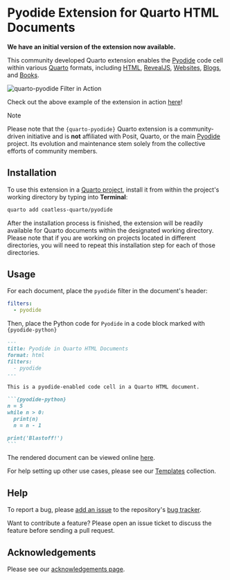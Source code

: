 # Pyodide Extension for Quarto HTML Documents

**We have an initial version of the extension now available.**

This community developed Quarto extension enables the [Pyodide](https://pyodide.org/en/stable/) code cell within various [Quarto](https://quarto.org/) formats, including [HTML](https://quarto.org/docs/output-formats/html-basics.html), [RevealJS](https://quarto.org/docs/presentations/revealjs/), [Websites](https://quarto.org/docs/websites/), [Blogs](https://quarto.org/docs/websites/website-blog.html), and [Books](https://quarto.org/docs/books). 

![`quarto-pyodide` Filter in Action](https://i.imgur.com/gzAyV8H.gif)

Check out the above example of the extension in action [here](https://quarto.thecoatlessprofessor.com/pyodide/examples/readme)!

> [!NOTE]
> Please note that the `{quarto-pyodide}` Quarto extension is a community-driven initiative and is **not** affiliated with Posit, Quarto, or the main [Pyodide](https://pyodide.org/en/stable/) project. Its evolution and maintenance stem solely from the collective efforts of community members.

## Installation 

To use this extension in a [Quarto project](https://quarto.org/docs/projects/quarto-projects.html), install it from within the project's working directory by typing into **Terminal**:

``` bash
quarto add coatless-quarto/pyodide
```

After the installation process is finished, the extension will be readily available for Quarto documents within the designated working directory. Please note that if you are working on projects located in different directories, you will need to repeat this installation step for each of those directories.

## Usage

For each document, place the `pyodide` filter in the document's header:

```yaml
filters:
  - pyodide
```

Then, place the Python code for `Pyodide` in a code block marked with `{pyodide-python}`

````markdown
---
title: Pyodide in Quarto HTML Documents
format: html
filters:
  - pyodide
---

This is a pyodide-enabled code cell in a Quarto HTML document.

```{pyodide-python}
n = 5
while n > 0:
  print(n)
  n = n - 1

print('Blastoff!')
```
````

The rendered document can be viewed online [here](https://quarto.thecoatlessprofessor.com/pyodide/examples/readme).

For help setting up other use cases, please see our [Templates](https://quarto.thecoatlessprofessor.com/pyodide/qpyodide-deployment-templates.html) collection.

## Help

To report a bug, please [add an issue](https://github.com/coatless-quarto/pyodide/issues/new) to the repository's [bug tracker](https://github.com/coatless-quarto/pyodide/issues).

Want to contribute a feature? Please open an issue ticket to discuss the feature before sending a pull request. 

## Acknowledgements

Please see our [acknowledgements page](https://quarto.thecoatlessprofessor.com/pyodide/qpyodide-acknowledgements.html).